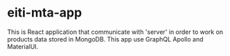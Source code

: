 # eiti-mta-app

This is React application that communicate with 'server' in order to work on products data stored in MongoDB. This app use GraphQL Apollo and MaterialUI.
